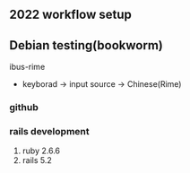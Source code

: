 ## 2022 workflow setup

## Debian testing(bookworm)
ibus-rime
 - keyborad -> input source -> Chinese(Rime)
 
### github 
### rails development
1. ruby 2.6.6
1. rails 5.2 
